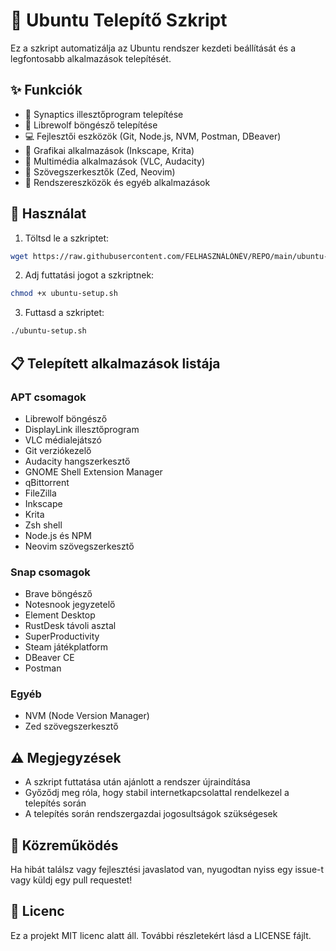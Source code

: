 # 🐧 Ubuntu Telepítő Szkript

Ez a szkript automatizálja az Ubuntu rendszer kezdeti beállítását és a legfontosabb alkalmazások telepítését.

## ✨ Funkciók

- 🔑 Synaptics illesztőprogram telepítése
- 🦊 Librewolf böngésző telepítése
- 💻 Fejlesztői eszközök (Git, Node.js, NVM, Postman, DBeaver)
- 🎨 Grafikai alkalmazások (Inkscape, Krita)
- 🎵 Multimédia alkalmazások (VLC, Audacity)
- 📝 Szövegszerkesztők (Zed, Neovim)
- 🔧 Rendszereszközök és egyéb alkalmazások

## 🚀 Használat

1. Töltsd le a szkriptet:
```bash
wget https://raw.githubusercontent.com/FELHASZNÁLÓNÉV/REPO/main/ubuntu-setup.sh
```

2. Adj futtatási jogot a szkriptnek:
```bash
chmod +x ubuntu-setup.sh
```

3. Futtasd a szkriptet:
```bash
./ubuntu-setup.sh
```

## 📋 Telepített alkalmazások listája

### APT csomagok
- Librewolf böngésző
- DisplayLink illesztőprogram
- VLC médialejátszó
- Git verziókezelő
- Audacity hangszerkesztő
- GNOME Shell Extension Manager
- qBittorrent
- FileZilla
- Inkscape
- Krita
- Zsh shell
- Node.js és NPM
- Neovim szövegszerkesztő

### Snap csomagok
- Brave böngésző
- Notesnook jegyzetelő
- Element Desktop
- RustDesk távoli asztal
- SuperProductivity
- Steam játékplatform
- DBeaver CE
- Postman

### Egyéb
- NVM (Node Version Manager)
- Zed szövegszerkesztő

## ⚠️ Megjegyzések

- A szkript futtatása után ajánlott a rendszer újraindítása
- Győződj meg róla, hogy stabil internetkapcsolattal rendelkezel a telepítés során
- A telepítés során rendszergazdai jogosultságok szükségesek

## 🤝 Közreműködés

Ha hibát találsz vagy fejlesztési javaslatod van, nyugodtan nyiss egy issue-t vagy küldj egy pull requestet!

## 📄 Licenc

Ez a projekt MIT licenc alatt áll. További részletekért lásd a LICENSE fájlt.